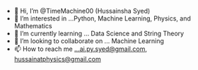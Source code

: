 - 👋 Hi, I’m @TimeMachine00 (Hussainsha Syed)
- 👀 I’m interested in ...Python, Machine Learning, Physics, and Mathematics
- 🌱 I’m currently learning ... Data Science and String Theory
- 💞️ I’m looking to collaborate on ... Machine Learning
- 📫 How to reach me ...ai.py.syed@gmail.com, hussainatphysics@gmail.com

<!---
TimeMachine00/TimeMachine00 is a ✨ special ✨ repository because its `README.md` (this file) appears on your GitHub profile.
You can click the Preview link to take a look at your changes.
--->
